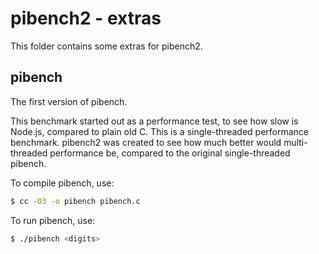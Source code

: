 # pibench2 - extras

This folder contains some extras for pibench2.

## pibench

The first version of pibench.

This benchmark started out as a performance test, to see how slow is Node.js,
compared to plain old C.
This is a single-threaded performance benchmark. pibench2 was created to see
how much better would multi-threaded performance be, compared to the
original single-threaded pibench.

To compile pibench, use:
```sh
$ cc -O3 -o pibench pibench.c
```
 
To run pibench, use:
```sh
$ ./pibench <digits>
```

